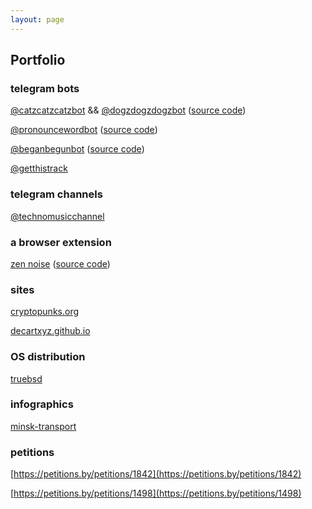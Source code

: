 ```yaml
---
layout: page
---
```


## Portfolio 

### telegram bots 

[@catzcatzcatzbot](https://t.me/catzcatzcatzbot) && [@dogzdogzdogzbot](https://t.me/dogzdogzdogzbot) ([source code](https://github.com/soko1/catzcatzcatzbot))

[@pronouncewordbot](https://t.me/pronouncewordbot) ([source code](https://github.com/soko1/pronouncewordbot))

[@beganbegunbot](https://t.me/beganbegunbot) ([source code](https://github.com/soko1/beganbegunbot))

[@getthistrack](https://t.me/getthistrack)

### telegram channels

[@technomusicchannel](https://t.me/technomusicchannel) 

### a browser extension

[zen noise](https://chrome.google.com/webstore/detail/zen-noise/gglenjeeebfkpaocofnmbpcaafihhgpo) ([source code](https://github.com/zennoise/zennoise-chromium))

### sites

[cryptopunks.org](https://cryptopunks.org)

[decartxyz.github.io](https://decartxyz.github.io)


###  OS distribution

[truebsd](https://truebsd.pw)


### infographics

[minsk-transport](https://ideaby.org/minsk-transport/)


### petitions

[https://petitions.by/petitions/1842](https://petitions.by/petitions/1842)

[https://petitions.by/petitions/1498](https://petitions.by/petitions/1498)
